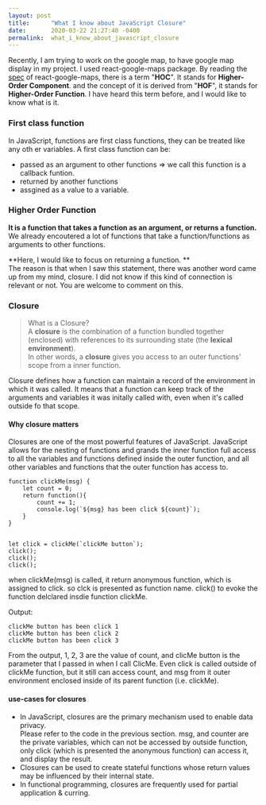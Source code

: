 ```yaml
---
layout: post
title:      "What I know about JavaScript Closure"
date:       2020-03-22 21:27:40 -0400
permalink:  what_i_know_about_javascript_closure
---
```



Recently, I am trying to work on the google map, to have google map display in my project. I used react-google-maps package. By reading the [spec](https://www.npmjs.com/package/react-google-maps) of react-google-maps, there is a term "**HOC**". It stands for **Higher-Order Component**. and the concept of it is derived from "**HOF**", it stands for **Higher-Order Function**.   I have heard this term before, and I would like to know what is it.  

### First class function
In JavaScript,  functions are first class functions, they can be treated like any oth er variables. 
A first class function can be:  
* passed as an argument to other functions => we call this function is a callback funtion.
* returned by another functions
* assgined as a value to a variable.

### Higher Order Function 
**It is a function that takes a function as an argument, or returns a function.**  
We already encoutered a lot of functions that take a function/functions as arguments to other functions.  

**Here, I would like to focus on returning a function. **   
The reason is that when I saw this statement, there was another word came up from my mind, closure. I did not know if this kind of connection is relevant or not. You are welcome to comment on this.

  
### Closure  
> What is a Closure?  
> A **closure** is the combination of a function bundled together (enclosed) with references to its surrounding state (the **lexical environment**).  
> In other words, a **closure** gives you access to an outer functions' scope from a inner function.   
>   


Closure defines how a function can maintain a record of the environment in which it was called. It means that a function can keep track of the arguments and variables it was initally called with, even when it's called outside fo that scope.


#### Why closure matters  
Closures are one of the most powerful features of JavaScript. JavaScript allows for the nesting of functions and grands the inner function full access to all the variables and functions defined inside the outer function, and all other variables and functions that the outer function has access to.  


```
function clickMe(msg) {
    let count = 0;
    return function(){
        count += 1;
        console.log(`${msg} has been click ${count}`);
    }
}


let click = clickMe(`clickMe button`);
click();
click();
click();
```   

when clickMe(msg) is called, it return anonymous function, which is assigned to click. so clck is presented as function name. click() to evoke the function delclared insdie function clickMe.

Output: 

```
clickMe button has been click 1
clickMe button has been click 2
clickMe button has been click 3
```  
From  the output, 1, 2, 3 are the value of count, and clicMe button is the parameter that I passed in when I call ClicMe. 
Even click is called outside of clickMe function, but it still can access count, and msg from it outer environment enclosed inside of its parent function (i.e. clickMe). 


#### use-cases for closures  
* In JavaScript, closures are the primary mechanism used to enable data privacy.  
Please refer to the code in the previous section. msg, and counter are the private variables, which can not be accessed by outside function, only click (which is presented the anonymous function) can access it, and display the result. 
* Closures can be used to create stateful functions whose return values may be influenced by their internal state.  
* In functional programming, closures are frequently used for partial application & curring. 




